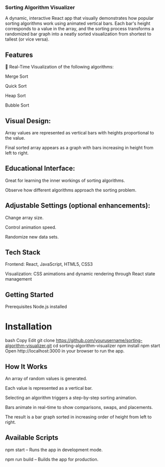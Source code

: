 ### Sorting Algorithm Visualizer
A dynamic, interactive React app that visually demonstrates how popular sorting algorithms work using animated vertical bars. Each bar's height corresponds to a value in the array, and the sorting process transforms a randomized bar graph into a neatly sorted visualization from shortest to tallest (or vice versa).

## Features
🔁 Real-Time Visualization of the following algorithms:

Merge Sort

Quick Sort

Heap Sort

Bubble Sort

## Visual Design:

Array values are represented as vertical bars with heights proportional to the value.

Final sorted array appears as a graph with bars increasing in height from left to right.

## Educational Interface:

Great for learning the inner workings of sorting algorithms.

Observe how different algorithms approach the sorting problem.

## Adjustable Settings (optional enhancements):

Change array size.

Control animation speed.

Randomize new data sets.

## Tech Stack
Frontend: React, JavaScript, HTML5, CSS3

Visualization: CSS animations and dynamic rendering through React state management

## Getting Started
Prerequisites
Node.js installed

# Installation
bash
Copy
Edit
git clone https://github.com/yourusername/sorting-algorithm-visualizer.git
cd sorting-algorithm-visualizer
npm install
npm start
Open http://localhost:3000 in your browser to run the app.

## How It Works
An array of random values is generated.

Each value is represented as a vertical bar.

Selecting an algorithm triggers a step-by-step sorting animation.

Bars animate in real-time to show comparisons, swaps, and placements.

The result is a bar graph sorted in increasing order of height from left to right.

## Available Scripts
npm start – Runs the app in development mode.

npm run build – Builds the app for production.

